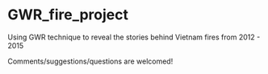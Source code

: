 # GWR_fire_project
Using GWR technique to reveal the stories behind Vietnam fires from 2012 - 2015

Comments/suggestions/questions are welcomed!
